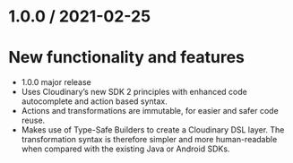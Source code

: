 1.0.0 / 2021-02-25
==================

New functionality and features
==============================
 * 1.0.0 major release
 * Uses Cloudinary’s new SDK 2 principles with enhanced code autocomplete and action based syntax.
 * Actions and transformations are immutable, for easier and safer code reuse.
 * Makes use of Type-Safe Builders to create a Cloudinary DSL layer. The transformation syntax is therefore simpler and more human-readable when compared with the existing Java or Android SDKs.